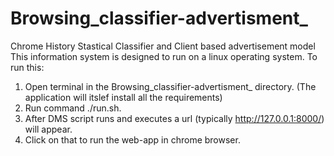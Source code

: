 # Browsing_classifier-advertisment_
Chrome History Stastical Classifier and Client based advertisement model
This information system is designed to run on a linux operating system.
To run this:
1) Open terminal in the Browsing_classifier-advertisment_ directory. (The application will itslef install all the requirements)
2) Run command ./run.sh.
3) After DMS script runs and executes a url (typically http://127.0.0.1:8000/) will appear.
4) Click on that to run the web-app in chrome browser.

